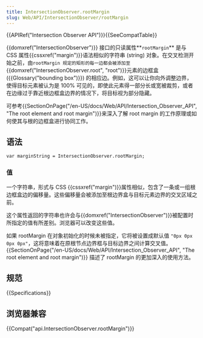```yaml
---
title: IntersectionObserver.rootMargin
slug: Web/API/IntersectionObserver/rootMargin
---
```

{{APIRef("Intersection Observer API")}}{{SeeCompatTable}}

{{domxref("IntersectionObserver")}} 接口的只读属性**`rootMargin`** 是与 CSS 属性{{cssxref("margin")}}语法相似的字符串 (string) 对象。在交叉检测开始之前，由`rootMargin 规定的矩形的每一边都会被添加至`{{domxref("IntersectionObserver.root", "root")}}元素的边框盒 ({{Glossary("bounding box")}}) 的相应边。例如，这可以让你向外调整边界，使得目标元素被认为是 100% 可见的，即使此元素得一部分长或宽被裁剪，或者在边缘过于靠近根边框盒边界的情况下，将目标视为部分隐藏。

可参考{{SectionOnPage("/en-US/docs/Web/API/Intersection_Observer_API", "The root element and root margin")}}来深入了解 root margin 的工作原理或如何使其与根的边框盒进行协同工作。

## 语法

```plain
var marginString = IntersectionObserver.rootMargin;
```

### 值

一个字符串，形式与 CSS {{cssxref("margin")}}属性相似，包含了一条或一组根边框盒边的偏移量。这些偏移量会被添加至根边界盒与目标元素边界的交叉区域之前。

这个属性返回的字符串也许会与{{domxref("IntersectionObserver")}}被配置时所指定的值有所差别。浏览器可以改变这些值。

如果 rootMargin 在对象初始化的时候未被指定，它将被设置成默认值 `"0px 0px 0px 0px"`，这将意味着在原根节点边界框与目标边界之间计算交叉值。{{SectionOnPage("/en-US/docs/Web/API/Intersection_Observer_API", "The root element and root margin")}} 描述了 rootMargin 的更加深入的使用方法。

## 规范

{{Specifications}}

## 浏览器兼容

{{Compat("api.IntersectionObserver.rootMargin")}}
